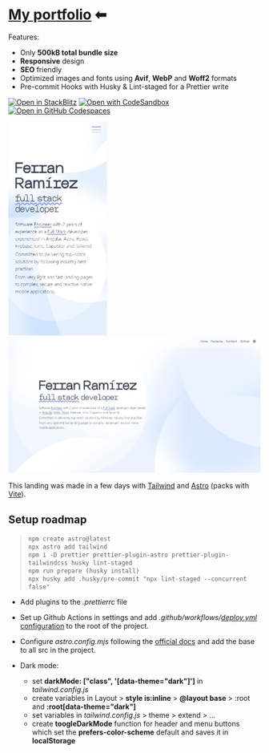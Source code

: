 # [My portfolio](https://ferranjs.github.io/portfolio/) ⬅

Features:

- Only **500kB total bundle size**
- **Responsive** design
- **SEO** friendly
- Optimized images and fonts using **Avif**, **WebP** and **Woff2** formats
- Pre-commit Hooks with Husky & Lint-staged for a Prettier write

<!-- Perfect [Google PageSpeed Insights Score]() -->

[![Open in StackBlitz](https://developer.stackblitz.com/img/open_in_stackblitz.svg)](https://stackblitz.com/github/ferranJS/portfolio)
[![Open with CodeSandbox](https://assets.codesandbox.io/github/button-edit-lime.svg)](https://codesandbox.io/p/sandbox/github/ferranJS/portfolio)
[![Open in GitHub Codespaces](https://github.com/codespaces/badge.svg)](https://codespaces.new/ferranJS/portfolio?devcontainer_path=.devcontainer/basics/devcontainer.json)

<p float="left">
  <a href="https://ferranjs.github.io/portfolio">
    <img src="https://github.com/ferranJS/portfolio/blob/main/public/landing-screenshot-mobile.jpg" width="197px" alt="desktop view of ferranjs landing page screenshot">
  </a>
  <a href="https://ferranjs.github.io/portfolio">
    <img src="https://github.com/ferranJS/portfolio/blob/main/public/landing-screenshot.jpg" width="627px" alt="mobile view of ferranjs landing page screenshot">
  </a>
</p>

This landing was made in a few days with [Tailwind](https://tailwindcss.com/) and [Astro](https://astro.build/) (packs with [Vite](https://vitejs.dev/)).

## Setup roadmap

>     npm create astro@latest
>     npx astro add tailwind
>     npm i -D prettier prettier-plugin-astro prettier-plugin-tailwindcss husky lint-staged
>     npm run prepare (husky install)
>     npx husky add .husky/pre-commit "npx lint-staged --concurrent false"

- Add plugins to the _.prettierrc_ file

- Set up Github Actions in settings and add _.github/workflows/_[_deploy.yml_ configuration](https://github.com/ferranJS/portfolio/blob/main/.github/workflows/deploy.yml) to the root of the project.

- Configure _astro.config.mjs_ following the [official docs](https://docs.astro.build/en/guides/deploy/github/) and add the base to all src in the project.

- Dark mode: 
  - set **darkMode: ["class", '[data-theme="dark"]']** in _tailwind.config.js_
  - create variables in Layout > **style is:inline** > **@layout base** > :root and **:root[data-theme="dark"]**
  - set variables in _tailwind.config.js_ > theme > extend > ...
  - create **toogleDarkMode** function for header and menu buttons which set the **prefers-color-scheme** default and saves it in **localStorage**

